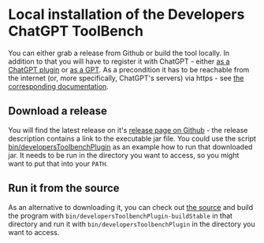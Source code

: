 # Local installation of the Developers ChatGPT ToolBench

You can either grab a release from Github or build the tool locally. In addition to that you will have to register it
with ChatGPT - either [as a ChatGPT plugin](plugin.md) or [as a GPT](gpt.md).
As a precondition it has to be reachable from the internet (or, more specifically, ChatGPT's servers)
via https - see [the corresponding documentation](https.md).

## Download a release

You will find the latest release on it's
[release page on Github](https://github.com/stoerr/DevelopersChatGPTToolBench/releases) -
the release description contains a link to the executable jar file.
You could use the script
[bin/developersToolbenchPlugin](bin/developersToolbenchPlugin) as an example how to run that downloaded jar.
It needs to be run in the directory you want to access, so you might want to put that into your `PATH`.

## Run it from the source

As an alternative to downloading it, you can check out
[the source](https://github.com/stoerr/DevelopersChatGPTToolBench)
and build the program with `bin/developersToolbenchPlugin-buildStable` in that directory
and run it with `bin/developersToolbenchPlugin` in the directory you want to access.
